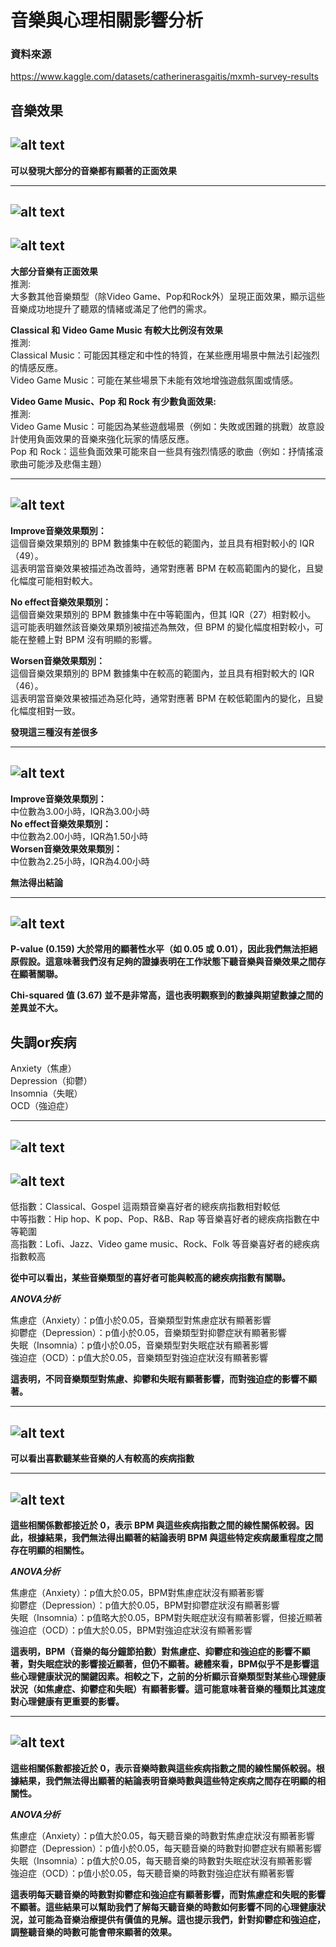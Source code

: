 # 音樂與心理相關影響分析

### 資料來源

https://www.kaggle.com/datasets/catherinerasgaitis/mxmh-survey-results  

## 音樂效果

![alt text](image/image.png)  
-----------------
**可以發現大部分的音樂都有顯著的正面效果**  

-----------------
![alt text](image/image-1.png)
-----------------
![alt text](image/image-2.png)  
-----------------
**大部分音樂有正面效果**  
推測:  
大多數其他音樂類型（除Video Game、Pop和Rock外）呈現正面效果，顯示這些音樂成功地提升了聽眾的情緒或滿足了他們的需求。  
  
**Classical 和 Video Game Music 有較大比例沒有效果**  
推測:  
Classical Music：可能因其穩定和中性的特質，在某些應用場景中無法引起強烈的情感反應。  
Video Game Music：可能在某些場景下未能有效地增強遊戲氛圍或情感。
  
**Video Game Music、Pop 和 Rock 有少數負面效果:**  
推測:  
Video Game Music：可能因為某些遊戲場景（例如：失敗或困難的挑戰）故意設計使用負面效果的音樂來強化玩家的情感反應。  
Pop 和 Rock：這些負面效果可能來自一些具有強烈情感的歌曲（例如：抒情搖滾歌曲可能涉及悲傷主題）  

-----------------
![alt text](image/image-3.png)  
-----------------
**Improve音樂效果類別：**  
這個音樂效果類別的 BPM 數據集中在較低的範圍內，並且具有相對較小的 IQR（49）。  
這表明當音樂效果被描述為改善時，通常對應著 BPM 在較高範圍內的變化，且變化幅度可能相對較大。  

**No effect音樂效果類別：**  
這個音樂效果類別的 BPM 數據集中在中等範圍內，但其 IQR（27）相對較小。  
這可能表明雖然該音樂效果類別被描述為無效，但 BPM 的變化幅度相對較小，可能在整體上對 BPM 沒有明顯的影響。  

**Worsen音樂效果類別：**  
這個音樂效果類別的 BPM 數據集中在較高的範圍內，並且具有相對較大的 IQR（46）。  
這表明當音樂效果被描述為惡化時，通常對應著 BPM 在較低範圍內的變化，且變化幅度相對一致。  

**發現這三種沒有差很多**  

-----------------
![alt text](image/image-4.png)  
-----------------
**Improve音樂效果類別：**  
中位數為3.00小時，IQR為3.00小時  
**No effect音樂效果類別：**  
中位數為2.00小時，IQR為1.50小時  
**Worsen音樂效果效果類別：**  
中位數為2.25小時，IQR為4.00小時  

**無法得出結論**

-----------------
![alt text](image/image-5.png)  
-----------------
**P-value (0.159) 大於常用的顯著性水平（如 0.05 或 0.01），因此我們無法拒絕原假設。這意味著我們沒有足夠的證據表明在工作狀態下聽音樂與音樂效果之間存在顯著關聯。**

**Chi-squared 值 (3.67) 並不是非常高，這也表明觀察到的數據與期望數據之間的差異並不大。**  


## 失調or疾病
Anxiety（焦慮）  
Depression（抑鬱）  
Insomnia（失眠）  
OCD（強迫症） 

-----------------
![alt text](image/image-6.png)  
-----------------

![alt text](image/image-7.png)  
-----------------
低指數：Classical、Gospel 這兩類音樂喜好者的總疾病指數相對較低  
中等指數：Hip hop、K pop、Pop、R&B、Rap 等音樂喜好者的總疾病指數在中等範圍  
高指數：Lofi、Jazz、Video game music、Rock、Folk 等音樂喜好者的總疾病指數較高  

**從中可以看出，某些音樂類型的喜好者可能與較高的總疾病指數有關聯。**

***ANOVA分析***  

焦慮症（Anxiety）：p值小於0.05，音樂類型對焦慮症狀有顯著影響  
抑鬱症（Depression）：p值小於0.05，音樂類型對抑鬱症狀有顯著影響  
失眠（Insomnia）：p值小於0.05，音樂類型對失眠症狀有顯著影響  
強迫症（OCD）：p值大於0.05，音樂類型對強迫症狀沒有顯著影響  

**這表明，不同音樂類型對焦慮、抑鬱和失眠有顯著影響，而對強迫症的影響不顯著。**  

-----------------
![alt text](image/image-8.png)  
-----------------
**可以看出喜歡聽某些音樂的人有較高的疾病指數**

-----------------
![alt text](image/image-9.png)  
-----------------
**這些相關係數都接近於 0，表示 BPM 與這些疾病指數之間的線性關係較弱。因此，根據結果，我們無法得出顯著的結論表明 BPM 與這些特定疾病嚴重程度之間存在明顯的相關性。**

***ANOVA分析***

焦慮症（Anxiety）：p值大於0.05，BPM對焦慮症狀沒有顯著影響  
抑鬱症（Depression）：p值大於0.05，BPM對抑鬱症狀沒有顯著影響  
失眠（Insomnia）：p值略大於0.05，BPM對失眠症狀沒有顯著影響，但接近顯著  
強迫症（OCD）：p值大於0.05，BPM對強迫症狀沒有顯著影響  

**這表明，BPM（音樂的每分鐘節拍數）對焦慮症、抑鬱症和強迫症的影響不顯著，對失眠症狀的影響接近顯著，但仍不顯著。總體來看，BPM似乎不是影響這些心理健康狀況的關鍵因素。相較之下，之前的分析顯示音樂類型對某些心理健康狀況（如焦慮症、抑鬱症和失眠）有顯著影響。這可能意味著音樂的種類比其速度對心理健康有更重要的影響。**

-----------------
![alt text](image/image-10.png)  
-----------------
**這些相關係數都接近於 0，表示音樂時數與這些疾病指數之間的線性關係較弱。根據結果，我們無法得出顯著的結論表明音樂時數與這些特定疾病之間存在明顯的相關性。**

***ANOVA分析***

焦慮症（Anxiety）：p值大於0.05，每天聽音樂的時數對焦慮症狀沒有顯著影響  
抑鬱症（Depression）：p值小於0.05，每天聽音樂的時數對抑鬱症狀有顯著影響  
失眠（Insomnia）：p值大於0.05，每天聽音樂的時數對失眠症狀沒有顯著影響  
強迫症（OCD）：p值小於0.05，每天聽音樂的時數對強迫症狀有顯著影響  

**這表明每天聽音樂的時數對抑鬱症和強迫症有顯著影響，而對焦慮症和失眠的影響不顯著。這些結果可以幫助我們了解每天聽音樂的時數如何影響不同的心理健康狀況，並可能為音樂治療提供有價值的見解。這也提示我們，針對抑鬱症和強迫症，調整聽音樂的時數可能會帶來顯著的效果。**  

